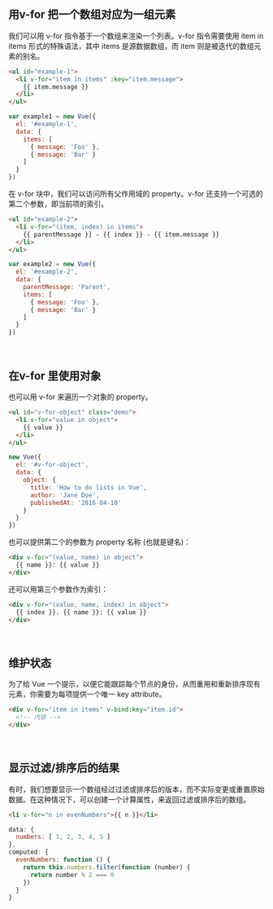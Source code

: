 ## 用v-for 把一个数组对应为一组元素
我们可以用 v-for 指令基于一个数组来渲染一个列表。v-for 指令需要使用 item in items 形式的特殊语法，其中 items 是源数据数组，而 item 则是被迭代的数组元素的别名。
```Html
<ul id="example-1">
  <li v-for="item in items" :key="item.message">
    {{ item.message }}
  </li>
</ul>
```
```javascript
var example1 = new Vue({
  el: '#example-1',
  data: {
    items: [
      { message: 'Foo' },
      { message: 'Bar' }
    ]
  }
})
```
在 v-for 块中，我们可以访问所有父作用域的 property。v-for 还支持一个可选的第二个参数，即当前项的索引。
```Html
<ul id="example-2">
  <li v-for="(item, index) in items">
    {{ parentMessage }} - {{ index }} - {{ item.message }}
  </li>
</ul>
```
```javascript
var example2 = new Vue({
  el: '#example-2',
  data: {
    parentMessage: 'Parent',
    items: [
      { message: 'Foo' },
      { message: 'Bar' }
    ]
  }
})
```
<br/>

## 在v-for 里使用对象
也可以用 v-for 来遍历一个对象的 property。
```Html
<ul id="v-for-object" class="demo">
  <li v-for="value in object">
    {{ value }}
  </li>
</ul>
```
```javascript
new Vue({
  el: '#v-for-object',
  data: {
    object: {
      title: 'How to do lists in Vue',
      author: 'Jane Doe',
      publishedAt: '2016-04-10'
    }
  }
})
```
也可以提供第二个的参数为 property 名称 (也就是键名)：
```Html
<div v-for="(value, name) in object">
  {{ name }}: {{ value }}
</div>
```
还可以用第三个参数作为索引：
```Html
<div v-for="(value, name, index) in object">
  {{ index }}. {{ name }}: {{ value }}
</div>
```
<br/>

## 维护状态
为了给 Vue 一个提示，以便它能跟踪每个节点的身份，从而重用和重新排序现有元素，你需要为每项提供一个唯一 key attribute。
```Html
<div v-for="item in items" v-bind:key="item.id">
  <!-- 内容 -->
</div>
```
<br/>

## 显示过滤/排序后的结果
有时，我们想要显示一个数组经过过滤或排序后的版本，而不实际变更或重置原始数据。在这种情况下，可以创建一个计算属性，来返回过滤或排序后的数组。
```Html
<li v-for="n in evenNumbers">{{ n }}</li>
```
```javascript
data: {
  numbers: [ 1, 2, 3, 4, 5 ]
},
computed: {
  evenNumbers: function () {
    return this.numbers.filter(function (number) {
      return number % 2 === 0
    })
  }
}
```
